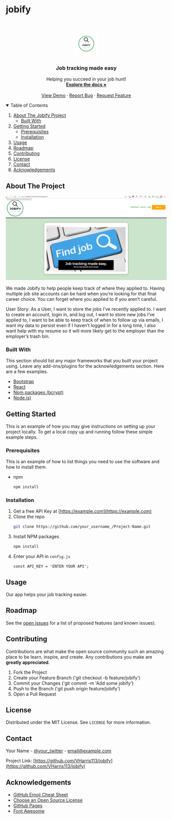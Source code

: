 # jobify
<!--
*** Thanks for checking out the Jobify.
*** that would make this better, please fork the repo and create a pull request
*** or simply open an issue with the tag "enhancement".
*** Thanks again! Now go create something AMAZING! :D
-->


<!-- PROJECT SHIELDS -->
<!--
*** I'm using markdown "reference style" links for readability.
*** Reference links are enclosed in brackets [ ] instead of parentheses ( ).
*** See the bottom of this document for the declaration of the reference variables
*** for contributors-url, forks-url, etc. This is an optional, concise syntax you may use.
*** https://www.markdownguide.org/basic-syntax/#reference-style-links
-->
<!-- [![Contributors][contributors-shield]][contributors-url]
[![Forks][forks-shield]][forks-url]
[![Stargazers][stars-shield]][stars-url]
[![Issues][issues-shield]][issues-url]
[![MIT License][license-shield]][license-url] -->

<!-- PROJECT LOGO -->
<br />
<p align="center">
  <a href="https://github.com/VHarris113/jobify">
    <img src="https://github.com/VHarris113/jobify/blob/main/client/public/images/jobify.png" alt="Logo" width="80" height="80">
  </a>

  <h3 align="center">Job tracking made easy</h3>

  <p align="center">
    Helping you succeed in your job hunt!
    <br />
    <a href="https://github.com/VHarris113/jobify"><strong>Explore the docs »</strong></a>
    <br />
    <br />
    <a href="https://jobify-1.herokuapp.com/">View Demo</a>
    ·
    <a href="https://github.com/VHarris113/jobify/issues">Report Bug</a>
    ·
    <a href="https://github.com/VHarris113/jobify/issues">Request Feature</a>
  </p>
</p>



<!-- TABLE OF CONTENTS -->
<details open="open">
  <summary>Table of Contents</summary>
  <ol>
    <li>
      <a href="#about-the-project">About The Jobify Project</a>
      <ul>
        <li><a href="#built-with">Built With</a></li>
      </ul>
    </li>
    <li>
      <a href="#getting-started">Getting Started</a>
      <ul>
        <li><a href="#prerequisites">Prerequisites</a></li>
        <li><a href="#installation">Installation</a></li>
      </ul>
    </li>
    <li><a href="#usage">Usage</a></li>
    <li><a href="#roadmap">Roadmap</a></li>
    <li><a href="#contributing">Contributing</a></li>
    <li><a href="#license">License</a></li>
    <li><a href="#contact">Contact</a></li>
    <li><a href="#acknowledgements">Acknowledgements</a></li>
  </ol>
</details>



<!-- ABOUT THE PROJECT -->
## About The Project

[![Product Name Screen Shot][product-screenshot]](https://example.com)

We made Jobify to help people keep track of where they applied to. Having multiple job site accounts can be hard when you’re looking for that final career choice. You can forget where you applied to if you aren’t careful.

User Story:
As a User, I want to store the jobs I’ve recently applied to. 
I want to create an account, login in, and log out,
I want to store new jobs I’ve applied to,
I want to be able to keep track of when to follow up via emails,
I want my data to persist even if I haven’t logged in for a long time,
I also want help with my resume so it will more likely get to the employer than the employer’s trash bin.


### Built With

This section should list any major frameworks that you built your project using. Leave any add-ons/plugins for the acknowledgements section. Here are a few examples.
* [Bootstrap](https://getbootstrap.com)
* [React](https://reactjs.org/)
* [Npm packages (bcrypt)](https://www.npmjs.com/package/bcrypt)
* [Node.js)](https://nodejs.org/en/)


<!-- GETTING STARTED -->
## Getting Started

This is an example of how you may give instructions on setting up your project locally.
To get a local copy up and running follow these simple example steps.

### Prerequisites

This is an example of how to list things you need to use the software and how to install them.
* npm
  ```sh
  npm install
  ```

### Installation

1. Get a free API Key at [https://example.com](https://example.com)
2. Clone the repo
   ```sh
   git clone https://github.com/your_username_/Project-Name.git
   ```
3. Install NPM packages
   ```sh
   npm install
   ```
4. Enter your API in `config.js`
   ```JS
   const API_KEY = 'ENTER YOUR API';
   ```

<!-- USAGE EXAMPLES -->
## Usage

Our app helps your job tracking easier.



<!-- ROADMAP -->
## Roadmap

See the [open issues](https://github.com/VHarris113/jobify/issues) for a list of proposed features (and known issues).



<!-- CONTRIBUTING -->
## Contributing

Contributions are what make the open source community such an amazing place to be learn, inspire, and create. Any contributions you make are **greatly appreciated**.

1. Fork the Project
2. Create your Feature Branch ('git checkout -b feature/jobify')
3. Commit your Changes ('git commit -m 'Add some jobify')
4. Push to the Branch ('git push origin feature/jobify')
5. Open a Pull Request



<!-- LICENSE -->
## License

Distributed under the MIT License. See `LICENSE` for more information.



<!-- CONTACT -->
## Contact

Your Name - [@your_twitter](https://twitter.com/your_username) - email@example.com

Project Link: [https://github.com/VHarris113/jobify](https://github.com/VHarris113/jobify)



<!-- ACKNOWLEDGEMENTS -->
## Acknowledgements
* [GitHub Emoji Cheat Sheet](https://www.webpagefx.com/tools/emoji-cheat-sheet)
* [Choose an Open Source License](https://choosealicense.com)
* [GitHub Pages](https://pages.github.com)
* [Font Awesome](https://fontawesome.com)





<!-- MARKDOWN LINKS & IMAGES -->
<!-- https://www.markdownguide.org/basic-syntax/#reference-style-links -->
[product-screenshot]: https://github.com/VHarris113/jobify/blob/main/client/public/images/jobifypage.png
